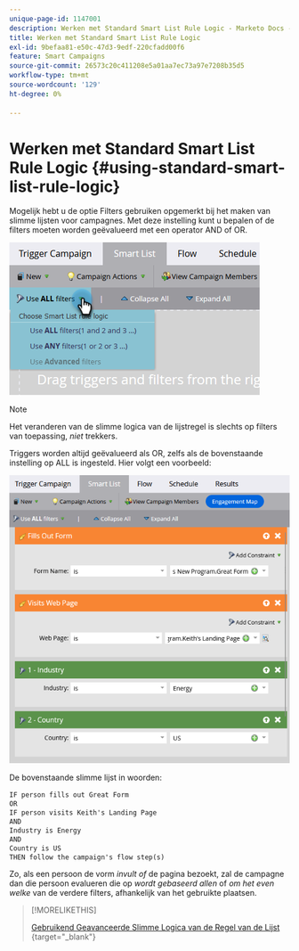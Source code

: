 ```yaml
---
unique-page-id: 1147001
description: Werken met Standard Smart List Rule Logic - Marketo Docs - Productdocumentatie
title: Werken met Standard Smart List Rule Logic
exl-id: 9befaa81-e50c-47d3-9edf-220cfadd00f6
feature: Smart Campaigns
source-git-commit: 26573c20c411208e5a01aa7ec73a97e7208b35d5
workflow-type: tm+mt
source-wordcount: '129'
ht-degree: 0%

---
```


# Werken met Standard Smart List Rule Logic {#using-standard-smart-list-rule-logic}

Mogelijk hebt u de optie Filters gebruiken opgemerkt bij het maken van slimme lijsten voor campagnes. Met deze instelling kunt u bepalen of de filters moeten worden geëvalueerd met een operator AND of OR.

![](assets/using-standard-smart-list-rule-logic-1.png)

>[!NOTE]
>
>Het veranderen van de slimme logica van de lijstregel is slechts op filters van toepassing, _niet_ trekkers.

Triggers worden altijd geëvalueerd als OR, zelfs als de bovenstaande instelling op ALL is ingesteld. Hier volgt een voorbeeld:

![](assets/using-standard-smart-list-rule-logic-2.png)

De bovenstaande slimme lijst in woorden:

```box
IF person fills out Great Form
OR
IF person visits Keith's Landing Page
AND
Industry is Energy
AND
Country is US
THEN follow the campaign's flow step(s)
```

Zo, als een persoon de vorm _invult of_ de pagina bezoekt, zal de campagne dan die persoon evalueren die op _wordt gebaseerd allen_ of _om het even welke_ van de verdere filters, afhankelijk van het gebruikte plaatsen.

>[!MORELIKETHIS]
>
>[ Gebruikend Geavanceerde Slimme Logica van de Regel van de Lijst ](/help/marketo/product-docs/core-marketo-concepts/smart-lists-and-static-lists/using-smart-lists/using-advanced-smart-list-rule-logic.md){target="_blank"}
